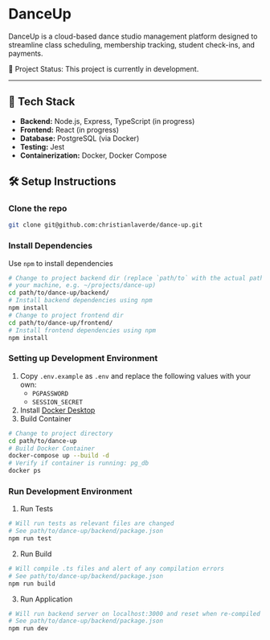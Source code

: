 # DanceUp

DanceUp is a cloud-based dance studio management platform designed to streamline class scheduling, membership tracking, student check-ins, and payments.

🚧 Project Status: This project is currently in development. 

---

## 🚀 Tech Stack

- **Backend:** Node.js, Express, TypeScript (in progress)
- **Frontend:** React (in progress)
- **Database:** PostgreSQL (via Docker)
- **Testing:** Jest
- **Containerization:** Docker, Docker Compose

## 🛠️ Setup Instructions

### Clone the repo

```bash
git clone git@github.com:christianlaverde/dance-up.git
```

### Install Dependencies

Use `npm` to install dependencies

```bash
# Change to project backend dir (replace `path/to` with the actual path on 
# your machine, e.g. ~/projects/dance-up)
cd path/to/dance-up/backend/
# Install backend dependencies using npm
npm install
# Change to project frontend dir
cd path/to/dance-up/frontend/
# Install frontend dependencies using npm
npm install
```

### Setting up Development Environment
1) Copy `.env.example` as `.env` and replace the following values with your own:
    - `PGPASSWORD`
    - `SESSION_SECRET`
2) Install [Docker Desktop](https://www.docker.com/get-started/)
3) Build Container

```bash
# Change to project directory
cd path/to/dance-up
# Build Docker Container
docker-compose up --build -d
# Verify if container is running: pg_db
docker ps
```

### Run Development Environment

1) Run Tests
```bash
# Will run tests as relevant files are changed
# See path/to/dance-up/backend/package.json
npm run test
```

2) Run Build
```bash
# Will compile .ts files and alert of any compilation errors
# See path/to/dance-up/backend/package.json
npm run build
```

3) Run Application
```bash
# Will run backend server on localhost:3000 and reset when re-compiled
# See path/to/dance-up/backend/package.json
npm run dev
```

